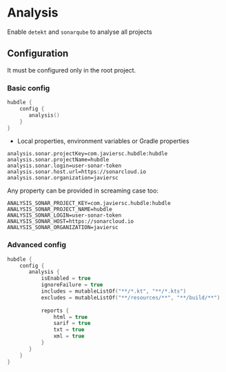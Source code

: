 # Analysis

Enable `detekt` and `sonarqube` to analyse all projects

## Configuration

It must be configured only in the root project.

### Basic config

```kotlin
hubdle {
    config {
       analysis() 
    }
}
```

- Local properties, environment variables or Gradle properties

```properties
analysis.sonar.projectKey=com.javiersc.hubdle:hubdle
analysis.sonar.projectName=hubdle
analysis.sonar.login=user-sonar-token
analysis.sonar.host.url=https://sonarcloud.io
analysis.sonar.organization=javiersc
```

Any property can be provided in screaming case too:

```properties
ANALYSIS_SONAR_PROJECT_KEY=com.javiersc.hubdle:hubdle
ANALYSIS_SONAR_PROJECT_NAME=hubdle
ANALYSIS_SONAR_LOGIN=user-sonar-token
ANALYSIS_SONAR_HOST=https://sonarcloud.io
ANALYSIS_SONAR_ORGANIZATION=javiersc
```

### Advanced config

```kotlin
hubdle {
    config {
       analysis {
           isEnabled = true
           ignoreFailure = true
           includes = mutableListOf("**/*.kt", "**/*.kts")
           excludes = mutableListOf("**/resources/**", "**/build/**")
           
           reports {
               html = true
               sarif = true
               txt = true
               xml = true
           }
       }
    }
}
```
